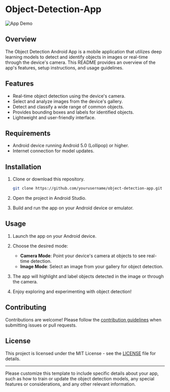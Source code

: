 # Object-Detection-App

![App Demo](app_demo.gif)

## Overview

The Object Detection Android App is a mobile application that utilizes deep learning models to detect and identify objects in images or real-time through the device's camera. This README provides an overview of the app's features, setup instructions, and usage guidelines.

## Features

- Real-time object detection using the device's camera.
- Select and analyze images from the device's gallery.
- Detect and classify a wide range of common objects.
- Provides bounding boxes and labels for identified objects.
- Lightweight and user-friendly interface.

## Requirements

- Android device running Android 5.0 (Lollipop) or higher.
- Internet connection for model updates.

## Installation

1. Clone or download this repository.

   ```bash
   git clone https://github.com/yourusername/object-detection-app.git
   ```

2. Open the project in Android Studio.

3. Build and run the app on your Android device or emulator.

## Usage

1. Launch the app on your Android device.

2. Choose the desired mode:
   - **Camera Mode**: Point your device's camera at objects to see real-time detection.
   - **Image Mode**: Select an image from your gallery for object detection.

3. The app will highlight and label objects detected in the image or through the camera.

4. Enjoy exploring and experimenting with object detection!

## Contributing

Contributions are welcome! Please follow the [contribution guidelines](CONTRIBUTING.md) when submitting issues or pull requests.

## License

This project is licensed under the MIT License - see the [LICENSE](LICENSE) file for details.

---

Please customize this template to include specific details about your app, such as how to train or update the object detection models, any special features or considerations, and any other relevant information.
